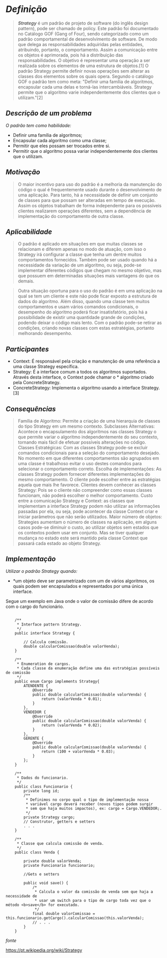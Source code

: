 # ***Definição***

> ***Strategy***  é um padrão de projeto de software (do inglês design pattern), pode ser chamado de policy. Este padrão foi documentado no Catálogo GOF (Gang of Four), sendo categorizado como um padrão comportamental de desenvolvimento de software. De modo que delega as responsabilidades adquiridas pelas entidades, atribuindo, portanto, o comportamento. Assim a comunicação entre os objetos é aprimorada, pois há a distribuição das responsabilidades. O objetivo é representar uma operação a ser realizada sobre os elementos de uma estrutura de objetos.[1] O padrão Strategy permite definir novas operações sem alterar as classes dos elementos sobre os quais opera. Segundo o catálogo GOF o padrão tem como meta: "Definir uma família de algoritmos, encapsular cada uma delas e torná-las intercambiáveis. Strategy permite que o algoritmo varie independentemente dos clientes que o utilizam."[2]

## ***Descrição de um problema***

*O padrão tem como habilidade:*

* Definir uma família de algoritmos;
* Encapsular cada algoritmo como uma classe;
* Permitir que eles possam ser trocados entre si.
* Permitir que o algoritmo possa variar independentemente dos clientes que o utilizam.

## ***Motivação***

> O maior incentivo para uso do padrão é a melhoria da manutenção do código o qual é frequentemente usado durante o desenvolvimento de uma aplicação. Para tanto, há a necessidade de definir um conjunto de classes para que possam ser alteradas em tempo de execução. Assim os objetos trabalham de forma independente para os possíveis clientes realizarem operações diferentes, sem a dependência de implementação do comportamento de outra classe.


## ***Aplicabilidade***

> O padrão é aplicado em situações em que muitas classes se relacionam e diferem apenas no modo de atuação, com isso o Strategy irá configurar a classe que tenha um dentre muitos comportamentos fornecidos. Também pode ser usado quando há a necessidade da variação de um algoritmo, ou seja, pode-se implementar diferentes códigos que chegam no mesmo objetivo, mas que possuem em determinadas situações mais vantagens do que os demais.

> Outra situação oportuna para o uso do padrão é em uma aplicação na qual se tem um cliente e este não pode ficar exposto a estrutura de dados do algoritmo. Além disso, quando uma classe tem muitos comportamentos e usam vários comandos condicionais, o desempenho do algoritmo poderá ficar insatisfatório, pois há a possibilidade de existir uma quantidade grande de condições, podendo deixar o código mais lento. Com o padrão pode-se retirar as condições, criando novas classes com estas estratégias, portanto melhorando desempenho. 



## ***Participantes***

* Context: É responsável pela criação e manutenção de uma referência a uma classe Strategy específica.
* Strategy: É a interface comum a todos os algoritmos suportados. Através desta interface, o Context pode chamar o * algoritmo criado pela ConcreteStrategy.
* ConcreteStrategy: Implementa o algoritmo usando a interface Strategy.[3] 


## ***Consequências***

> Família de Algoritmo: Permite a criação de uma hierarquia de classes do tipo Strategy em um mesmo contexto.
Subclasses Alternativas: Acontece o encapsulamento dos algoritmos nas classes Strategy o que permite variar o algoritmo independentemente do seu contexto, tornando mais fácil de efetuar possíveis alterações no código.
Classes Estratégicas: Com as classes Strategy pode-se excluir comandos condicionais para a seleção do comportamento desejado. No momento em que diferentes comportamentos são agrupados em uma classe é trabalhoso evitar o uso destes comandos para selecionar o comportamento correto.
Escolha de implementações: As classes Strategy podem fornecer diferentes implementações do mesmo comportamento.  O cliente pode escolher entre as estratégias aquela que mais lhe favorece.
Clientes devem conhecer as classes Strategy: Pois se o cliente não compreender como essas classes funcionam, não poderá escolher o melhor comportamento.
Custo entre a comunicação Strategy e Context: as classes que implementam a interface Strategy podem não utilizar as informações passadas por ela, ou seja, pode acontecer da classe Context criar e iniciar parâmetros que não serão utilizados.
Maior número de objetos: Strategies aumentam o número de classes na aplicação, em alguns casos pode-se diminuir o custo, ao utilizar objetos sem estados que os contextos podem usar em conjunto. Mas se tiver qualquer mudança no estado este será mantido pela classe Context que passará cada estado ao objeto Strategy.

## ***Implementação***

*Utilizar o padrão Strategy quando:*

* *um objeto deve ser parametrizado com um de vários algoritmos, os quais podem ser encapsulados e representados por uma única interface.

Segue um exemplo em Java onde o valor de comissão difere de acordo com o cargo do funcionário.


```java:

    /**
     * Interface pattern Strategy.
     */
    public interface Strategy {

        // Calcula comissão.
        double calcularComissao(double valorVenda);
    }

    /**
     * Enumeration de cargos.
     * Cada classe da enumeração define uma das estratégias possíveis de comissão
     */
    public enum Cargo implements Strategy{
        ATENDENTE {
            @Override
            public double calcularComissao(double valorVenda) {
                return (valorVenda * 0.01);
            }
        },
        VENDEDOR {
            @Override
            public double calcularComissao(double valorVenda) {
                return (valorVenda * 0.02);
            }
        },
        GERENTE {
            @Override
            public double calcularComissao(double valorVenda) {
                return (100 + valorVenda * 0.03);
            }
        };
    }

    /**
     * Dados do funcionario.
     */
    public class Funcionario {
        private long id;
        /**
         * Definimos no corpo qual o tipo de implementação nossa
         * variável cargo deverá receber (novos tipos podem surgir
         * sem que haja muitos impactos), ex: cargo = Cargo.VENDEDOR;.
         */
        private Strategy cargo;
        // Construtor, getters e setters
        . . .
    }

    /**
     * Classe que calcula comissão de venda.
     */
    public class Venda {

        private double valorVenda;
        private Funcionario funcionario;

        //Gets e setters

        public void save() {
            /*
             * Calcula o valor da comissão de venda sem que haja a necessidade de
             * usar um switch para o tipo de cargo toda vez que o método <b>save</b> for executado.
             */
            final double valorComissao = this.funcionario.getCargo().calcularComissao(this.valorVenda);
            // . . .
        }
    }
```


*fonte*

https://pt.wikipedia.org/wiki/Strategy